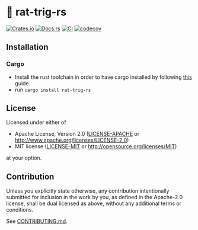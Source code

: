 # 📐 rat-trig-rs

[![Crates.io](https://img.shields.io/crates/v/rat-trig-rs.svg)](https://crates.io/crates/rat-trig-rs)
[![Docs.rs](https://docs.rs/rat-trig-rs/badge.svg)](https://docs.rs/rat-trig-rs)
[![CI](https://github.com/luk036/rat-trig-rs/workflows/CI/badge.svg)](https://github.com/luk036/rat-trig-rs/actions)
[![codecov](https://codecov.io/gh/luk036/rat-trig-rs/graph/badge.svg?token=H7oT1T5LV5)](https://codecov.io/gh/luk036/rat-trig-rs)

## Installation

### Cargo

- Install the rust toolchain in order to have cargo installed by following
  [this](https://www.rust-lang.org/tools/install) guide.
- run `cargo install rat-trig-rs`

## License

Licensed under either of

- Apache License, Version 2.0
  ([LICENSE-APACHE](LICENSE-APACHE) or http://www.apache.org/licenses/LICENSE-2.0)
- MIT license
  ([LICENSE-MIT](LICENSE-MIT) or http://opensource.org/licenses/MIT)

at your option.

## Contribution

Unless you explicitly state otherwise, any contribution intentionally submitted
for inclusion in the work by you, as defined in the Apache-2.0 license, shall be
dual licensed as above, without any additional terms or conditions.

See [CONTRIBUTING.md](CONTRIBUTING.md).

